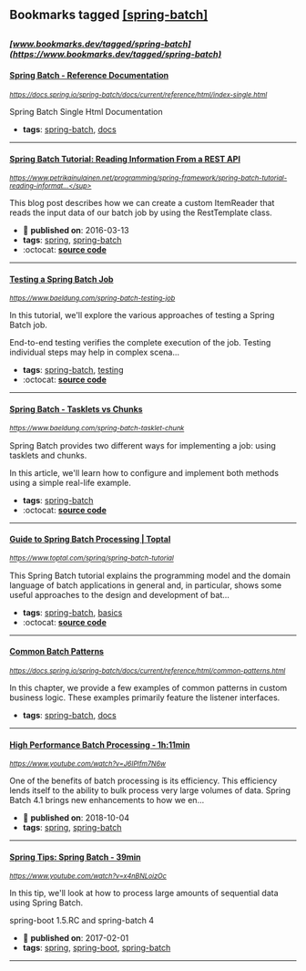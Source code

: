 ## Bookmarks tagged [[spring-batch]](https://www.bookmarks.dev/search?q=[spring-batch])

_<sup><sup>[www.bookmarks.dev/tagged/spring-batch](https://www.bookmarks.dev/tagged/spring-batch)</sup></sup>_
---
#### [Spring Batch - Reference Documentation](https://docs.spring.io/spring-batch/docs/current/reference/html/index-single.html)
_<sup>https://docs.spring.io/spring-batch/docs/current/reference/html/index-single.html</sup>_

Spring Batch Single Html Documentation
* **tags**: [spring-batch](../tagged/spring-batch.md), [docs](../tagged/docs.md)
---
#### [Spring Batch Tutorial: Reading Information From a REST API](https://www.petrikainulainen.net/programming/spring-framework/spring-batch-tutorial-reading-information-from-a-rest-api/)
_<sup>https://www.petrikainulainen.net/programming/spring-framework/spring-batch-tutorial-reading-informat...</sup>_

This blog post describes how we can create a custom ItemReader that reads the input data of our batch job by using the RestTemplate class.
* :calendar: **published on**: 2016-03-13
* **tags**: [spring](../tagged/spring.md), [spring-batch](../tagged/spring-batch.md)
* :octocat: **[source code](https://github.com/pkainulainen/spring-batch-examples)**
---
#### [Testing a Spring Batch Job](https://www.baeldung.com/spring-batch-testing-job)
_<sup>https://www.baeldung.com/spring-batch-testing-job</sup>_

In this tutorial, we'll explore the various approaches of testing a Spring Batch job.

End-to-end testing verifies the complete execution of the job. Testing individual steps may help in complex scena...
* **tags**: [spring-batch](../tagged/spring-batch.md), [testing](../tagged/testing.md)
* :octocat: **[source code](https://github.com/eugenp/tutorials/tree/master/spring-batch)**
---
#### [Spring Batch - Tasklets vs Chunks](https://www.baeldung.com/spring-batch-tasklet-chunk)
_<sup>https://www.baeldung.com/spring-batch-tasklet-chunk</sup>_

Spring Batch provides two different ways for implementing a job: using tasklets and chunks.

In this article, we'll learn how to configure and implement both methods using a simple real-life example.
* **tags**: [spring-batch](../tagged/spring-batch.md)
* :octocat: **[source code](https://github.com/eugenp/tutorials/tree/master/spring-batch)**
---
#### [Guide to Spring Batch Processing | Toptal](https://www.toptal.com/spring/spring-batch-tutorial)
_<sup>https://www.toptal.com/spring/spring-batch-tutorial</sup>_

This Spring Batch tutorial explains the programming model and the domain language of batch applications in general and, in particular, shows some useful approaches to the design and development of bat...
* **tags**: [spring-batch](../tagged/spring-batch.md), [basics](../tagged/basics.md)
* :octocat: **[source code](https://github.com/asaen/spring-batch-article)**
---
#### [Common Batch Patterns](https://docs.spring.io/spring-batch/docs/current/reference/html/common-patterns.html)
_<sup>https://docs.spring.io/spring-batch/docs/current/reference/html/common-patterns.html</sup>_

In this chapter, we provide a few examples of common patterns in custom business logic. These examples primarily feature the listener interfaces.
* **tags**: [spring-batch](../tagged/spring-batch.md), [docs](../tagged/docs.md)
---
#### [High Performance Batch Processing - 1h:11min](https://www.youtube.com/watch?v=J6IPlfm7N6w)
_<sup>https://www.youtube.com/watch?v=J6IPlfm7N6w</sup>_

One of the benefits of batch processing is its efficiency. This efficiency lends itself to the ability to bulk process very large volumes of data. Spring Batch 4.1 brings new enhancements to how we en...
* :calendar: **published on**: 2018-10-04
* **tags**: [spring](../tagged/spring.md), [spring-batch](../tagged/spring-batch.md)
---
#### [Spring Tips: Spring Batch - 39min](https://www.youtube.com/watch?v=x4nBNLoizOc)
_<sup>https://www.youtube.com/watch?v=x4nBNLoizOc</sup>_

In this tip, we'll look at how to process large amounts of sequential data using Spring Batch.

spring-boot 1.5.RC and spring-batch 4
* :calendar: **published on**: 2017-02-01
* **tags**: [spring](../tagged/spring.md), [spring-boot](../tagged/spring-boot.md), [spring-batch](../tagged/spring-batch.md)
---
